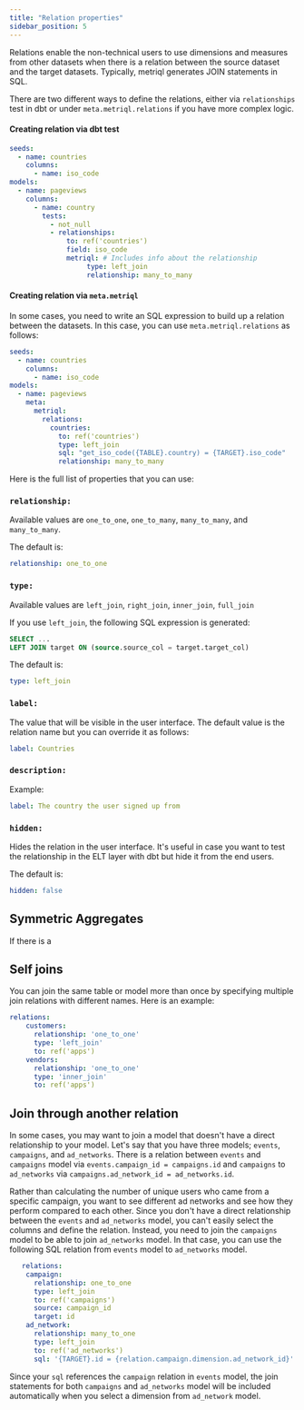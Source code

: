 ```yaml
---
title: "Relation properties"
sidebar_position: 5
---
```

Relations enable the non-technical users to use dimensions and measures from other datasets when there is a relation between the source dataset and the target datasets. Typically, metriql generates JOIN statements in SQL.

There are two different ways to define the relations, either via `relationships` test in dbt or under `meta.metriql.relations` if you have more complex logic.

#### Creating relation via dbt test

```yml
seeds:
  - name: countries
    columns:
      - name: iso_code
models:
  - name: pageviews
    columns:
      - name: country
        tests:
          - not_null
          - relationships:
              to: ref('countries')
              field: iso_code
              metriql: # Includes info about the relationship
                   type: left_join 
                   relationship: many_to_many
```

#### Creating relation via `meta.metriql`

In some cases, you need to write an SQL expression to build up a relation between the datasets. In this case, you can use `meta.metriql.relations` as follows:

```yml
seeds:
  - name: countries
    columns:
      - name: iso_code
models:
  - name: pageviews
    meta:
      metriql:
        relations:
          countries:
            to: ref('countries')
            type: left_join 
            sql: "get_iso_code({TABLE}.country) = {TARGET}.iso_code"
            relationship: many_to_many
```

Here is the full list of properties that you can use:

### `relationship:`

Available values are `one_to_one`, `one_to_many`, `many_to_many`, and `many_to_many`.

The default is:
```yml
relationship: one_to_one
```

### `type:`

Available values are `left_join`, `right_join`, `inner_join`, `full_join`

If you use `left_join`, the following SQL expression is generated:
```SQL
SELECT ...
LEFT JOIN target ON (source.source_col = target.target_col)
```

The default is:
```yml
type: left_join
```
### `label:`
The value that will be visible in the user interface. The default value is the relation name but you can override it as follows:

```yml
label: Countries
```

### `description:`

Example:
```yml
label: The country the user signed up from
```

### `hidden:`
Hides the relation in the user interface. It's useful in case you want to test the relationship in the ELT layer with dbt but hide it from the end users.

The default is:
```yml
hidden: false
```

## Symmetric Aggregates

If there is a

## Self joins
You can join the same table or model more than once by specifying multiple join relations with different names. Here is an example:

```yml
relations: 
    customers: 
      relationship: 'one_to_one'
      type: 'left_join'
      to: ref('apps')
    vendors: 
      relationship: 'one_to_one'
      type: 'inner_join'
      to: ref('apps')
```

## Join through another relation

In some cases, you may want to join a model that doesn't have a direct relationship to your model. Let's say that you have three models; `events`, `campaigns`, and `ad_networks`. There is a relation between `events` and `campaigns` model via `events.campaign_id = campaigns.id` and `campaigns` to `ad_networks` via `campaigns.ad_network_id = ad_networks.id`.

Rather than calculating the number of unique users who came from a specific campaign, you want to see different ad networks and see how they perform compared to each other. Since you don't have a direct relationship between the `events` and `ad_networks` model, you can't easily select the columns and define the relation. Instead, you need to join the `campaigns` model to be able to join `ad_networks` model. In that case, you can use the following SQL relation from `events`  model to `ad_networks` model.

```yml
   relations: 
    campaign: 
      relationship: one_to_one
      type: left_join
      to: ref('campaigns')
      source: campaign_id
      target: id
    ad_network:
      relationship: many_to_one
      type: left_join
      to: ref('ad_networks')
      sql: '{TARGET}.id = {relation.campaign.dimension.ad_network_id}'
```

Since your `sql` references the `campaign` relation in `events` model, the join statements for both `campaigns` and `ad_networks` model will be included automatically when you select a dimension from `ad_network` model.